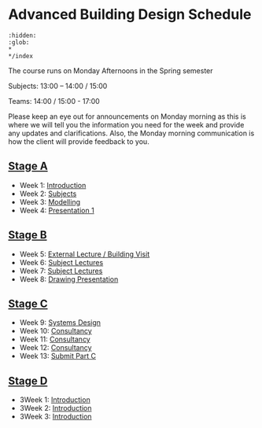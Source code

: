 # Advanced Building Design Schedule

```{toctree}
:hidden:
:glob:
*
*/index
```


The course runs on Monday Afternoons in the Spring semester 

Subjects: 13:00 – 14:00 / 15:00 

Teams: 14:00 / 15:00 - 17:00 

Please keep an eye out for announcements on Monday morning as this is where we will tell you the information you need for the week and provide any updates and clarifications. Also, the Monday morning communication is how the client will provide feedback to you. 

## [Stage A](/41936/Assignments/A)
* Week 1: [Introduction](01/README.md)
* Week 2: [Subjects](02/README.md)
* Week 3: [Modelling](03/README.md)
* Week 4: [Presentation 1](04/README.md)
  
## [Stage B](/41936/Assignments/B)
* Week 5: [External Lecture / Building Visit](05/README.md)
* Week 6: [Subject Lectures](06/README.md)
* Week 7: [Subject Lectures](07/README.md)
* Week 8: [Drawing Presentation](08/README.md)
  
## [Stage C](/41936/Assignments/C)
* Week 9: [Systems Design](09/README.md)
* Week 10: [Consultancy](10/README.md)
* Week 11: [Consultancy](11/README.md)
* Week 12: [Consultancy](12/README.md)
* Week 13: [Submit Part C](13/README.md)

## [Stage D](/41936/Assignments/D)
* 3Week 1: [Introduction](14/README.md)
* 3Week 2: [Introduction](15/README.md)
* 3Week 3: [Introduction](16/README.md)

